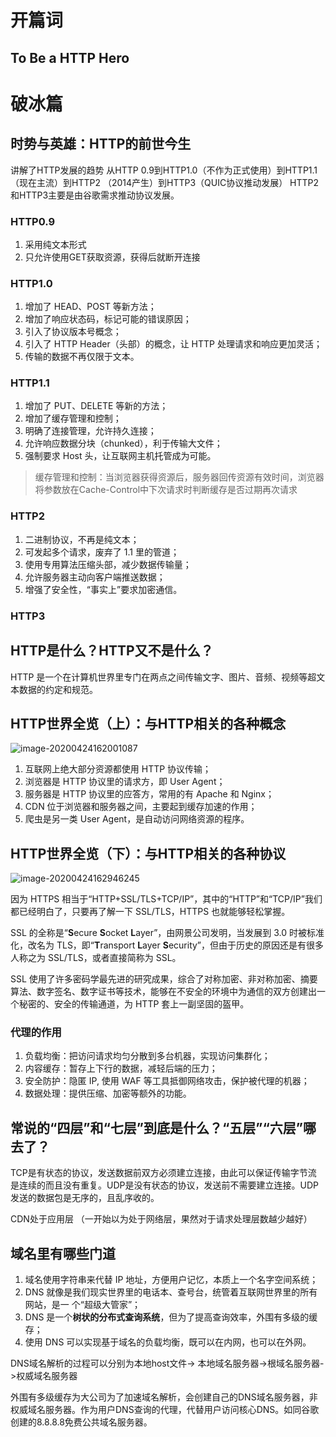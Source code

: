 # 开篇词

## To Be a HTTP Hero



# 破冰篇

## 时势与英雄：HTTP的前世今生

讲解了HTTP发展的趋势 从HTTP 0.9到HTTP1.0（不作为正式使用）到HTTP1.1 （现在主流）到HTTP2 （2014产生）到HTTP3（QUIC协议推动发展） HTTP2和HTTP3主要是由谷歌需求推动协议发展。

### **HTTP0.9** 

1. 采用纯文本形式
2. 只允许使用GET获取资源，获得后就断开连接

### **HTTP1.0**

1. 增加了 HEAD、POST 等新方法；
2. 增加了响应状态码，标记可能的错误原因；
3. 引入了协议版本号概念；
4. 引入了 HTTP Header（头部）的概念，让 HTTP 处理请求和响应更加灵活；
5. 传输的数据不再仅限于文本。

### **HTTP1.1** 

1. 增加了 PUT、DELETE 等新的方法；
2. 增加了缓存管理和控制；
3. 明确了连接管理，允许持久连接；
4. 允许响应数据分块（chunked），利于传输大文件；
5. 强制要求 Host 头，让互联网主机托管成为可能。

> 缓存管理和控制：当浏览器获得资源后，服务器回传资源有效时间，浏览器将参数放在Cache-Control中下次请求时判断缓存是否过期再次请求	

### **HTTP2**

1. 二进制协议，不再是纯文本；
2. 可发起多个请求，废弃了 1.1 里的管道；
3. 使用专用算法压缩头部，减少数据传输量；
4. 允许服务器主动向客户端推送数据；
5. 增强了安全性，“事实上”要求加密通信。

### **HTTP3** 





## HTTP是什么？HTTP又不是什么？



HTTP 是一个在计算机世界里专门在两点之间传输文字、图片、音频、视频等超文本数据的约定和规范。



## HTTP世界全览（上）：与HTTP相关的各种概念

![image-20200424162001087](https://pic-go-youdaoyun-image.oss-cn-beijing.aliyuncs.com/pic-go-youdaoyun-image/20200424162002.png)



1. 互联网上绝大部分资源都使用 HTTP 协议传输；
2. 浏览器是 HTTP 协议里的请求方，即 User Agent；
3. 服务器是 HTTP 协议里的应答方，常用的有 Apache 和 Nginx；
4. CDN 位于浏览器和服务器之间，主要起到缓存加速的作用；
5. 爬虫是另一类 User Agent，是自动访问网络资源的程序。



## HTTP世界全览（下）：与HTTP相关的各种协议

![image-20200424162946245](https://pic-go-youdaoyun-image.oss-cn-beijing.aliyuncs.com/pic-go-youdaoyun-image/20200424162947.png)

因为 HTTPS 相当于“HTTP+SSL/TLS+TCP/IP”，其中的“HTTP”和“TCP/IP”我们都已经明白了，只要再了解一下 SSL/TLS，HTTPS 也就能够轻松掌握。

SSL 的全称是“**S**ecure **S**ocket **L**ayer”，由网景公司发明，当发展到 3.0 时被标准化，改名为 TLS，即“**T**ransport **L**ayer **S**ecurity”，但由于历史的原因还是有很多人称之为 SSL/TLS，或者直接简称为 SSL。

SSL 使用了许多密码学最先进的研究成果，综合了对称加密、非对称加密、摘要算法、数字签名、数字证书等技术，能够在不安全的环境中为通信的双方创建出一个秘密的、安全的传输通道，为 HTTP 套上一副坚固的盔甲。

### **代理的作用**

1. 负载均衡：把访问请求均匀分散到多台机器，实现访问集群化；
2. 内容缓存：暂存上下行的数据，减轻后端的压力；
3. 安全防护：隐匿 IP, 使用 WAF 等工具抵御网络攻击，保护被代理的机器；
4. 数据处理：提供压缩、加密等额外的功能。





## 常说的“四层”和“七层”到底是什么？“五层”“六层”哪去了？

TCP是有状态的协议，发送数据前双方必须建立连接，由此可以保证传输字节流 是连续的而且没有重复。UDP是没有状态的协议，发送前不需要建立连接。UDP发送的数据包是无序的，且乱序收的。

CDN处于应用层 （一开始以为处于网络层，果然对于请求处理层数越少越好）





## 域名里有哪些门道

1. 域名使用字符串来代替 IP 地址，方便用户记忆，本质上一个名字空间系统；
2. DNS 就像是我们现实世界里的电话本、查号台，统管着互联网世界里的所有网站，是一 个“超级大管家”； 
3. DNS 是一个**树状的分布式查询系统**，但为了提高查询效率，外围有多级的缓存； 
4.  使用 DNS 可以实现基于域名的负载均衡，既可以在内网，也可以在外网。

DNS域名解析的过程可以分别为本地host文件-> 本地域名服务器->根域名服务器->权威域名服务器

外围有多级缓存为大公司为了加速域名解析，会创建自己的DNS域名服务器，非权威域名服务器。作为用户DNS查询的代理，代替用户访问核心DNS。如同谷歌创建的8.8.8.8免费公共域名服务器。





























































